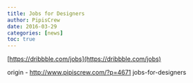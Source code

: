```yaml
---
title: Jobs for Designers
author: PipisCrew
date: 2016-03-29
categories: [news]
toc: true
---
```


[https://dribbble.com/jobs](https://dribbble.com/jobs)

origin - http://www.pipiscrew.com/?p=4671 jobs-for-designers